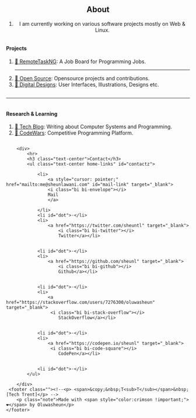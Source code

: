 <body id="body-m">
    <!-- main body-->
    <div id="main" class="container-fluid">
        <div class="home_intro">            
            <div class="row main-menu">
                <div class="column">
                        <h2 style="text-align: center;">About</h2>
                        <ol class="the-list" style="text-align: center;">
                            <li>I am currently working on various software projects mostly on Web &amp; Linux. </li>
                        </ol>
                </div>
            <div class="column">
            <h4>Projects</h4>
            <ol class="the-list">
                <li> <a href="https://remotetaskng.com/" target="_blank" rel="noopener noreferrer">🏢 RemoteTaskNG</a>: A Job Board for Programming Jobs.</li>
                <hr>
                <li> <a href="https://github.com/sheunl" target="_blank">🧰 Open Source</a>: Opensource projects and contributions.</li>
                <li> <a href="https://www.behance.net/sheunl/" target="_blank" rel="noopener noreferrer">🎨 Digital Designs</a>: User Interfaces, Illustrations, Designs etc.</li>            
            </ol>
            </div>
            <hr>
            <div class="column">
                <h4>Research &amp; Learning</h4>
                <ol class="the-list">
                    <li> <a href="http://blog.sheunlawani.com/" target="_blank">📝 Tech Blog</a>: Writing about Computer Systems and Programming.</li>
                    <li> <a href="https://www.codewars.com/users/sheunl" target="_blank" rel="noopener noreferrer">🔣 CodeWars</a>: Competitive Programming Platform.</li>
                </ol>
                </div>
        </div>


        <div>       
            <hr>
            <h3 class="text-center">Contact</h3>
            <ul class="text-center home-links" id="contactz">
                
                <li>
                    <a style="cursor: pointer;" href="mailto:me@sheunlawani.com" id="mail-link" target="_blank">
                    <i class="bi bi-envelope"></i>
                    Mail
                    </a>
                    
                </li>
                <li id="dot">·</li>
                <li>
                    <a href="https://twitter.com/sheuntl" target="_blank"> 
                        <i class="bi bi-twitter"></i>
                        Twitter</a></li>
                    
                
                <li id="dot">·</li>
                <li>
                    <a href="https://github.com/sheunl" target="_blank"> 
                        <i class="bi bi-github"></i>
                        Github</a></li>
                    
                
                <li id="dot">·</li>
                <li>
                    <a href="https://stackoverflow.com/users/7276300/oluwasheun" target="_blank"> 
                     <i class="bi bi-stack-overflow"></i>
                        StackOverflow</a></li>
                    
                
                <li id="dot">·</li>
                <li>
                    <a href="https://codepen.io/sheunl" target="_blank"> 
                     <i class="bi bi-code-square"></i>
                        CodePen</a></li>
                    
                
                <li id="dot">·</li>
            </ul>

        </div>
     <footer class=""><!--<p> <span>&copy;&nbsp;T<sub>T</sub></span>&nbsp;[Tech Trent]</p> -->
        <p class="note">Made with <span style="color:crimson !important;">❤</span> by Oluwasheun</p>
    </footer>


</body>
